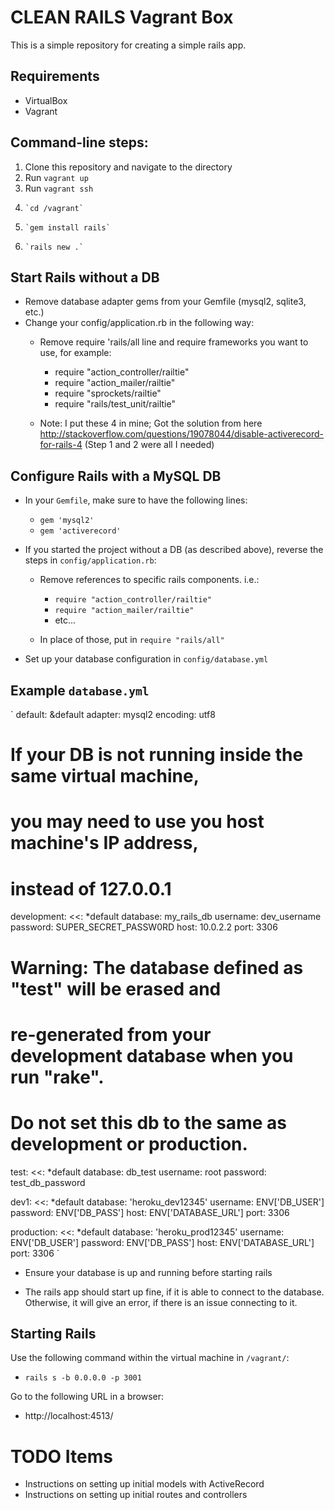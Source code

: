 CLEAN RAILS Vagrant Box
=======================

This is a simple repository for creating a simple rails app.

Requirements
------------
 - VirtualBox
 - Vagrant

Command-line steps:
-------------------
 1. Clone this repository and navigate to the directory
 2. Run `vagrant up`
 3. Run `vagrant ssh`
 4.     `cd /vagrant`
 5.     `gem install rails`
 6.     `rails new .`

Start Rails without a DB
---------------------
 - Remove database adapter gems from your Gemfile (mysql2, sqlite3, etc.)
 - Change your config/application.rb in the following way:
   * Remove require 'rails/all line and require frameworks you want to use, for example:

     * require "action_controller/railtie"
     * require "action_mailer/railtie"
     * require "sprockets/railtie"
     * require "rails/test_unit/railtie"

   * Note: I put these 4 in mine; Got the solution from here http://stackoverflow.com/questions/19078044/disable-activerecord-for-rails-4 (Step 1 and 2 were all I needed)

Configure Rails with a MySQL DB
-------------------------------
 - In your `Gemfile`, make sure to have the following lines:

   * `gem 'mysql2'`
   * `gem 'activerecord'`

 - If you started the project without a DB (as described above), reverse the steps in `config/application.rb`:

   * Remove references to specific rails components. i.e.:

     * `require "action_controller/railtie"`
     * `require "action_mailer/railtie"`
     * etc...

    * In place of those, put in `require "rails/all"`

 - Set up your database configuration in `config/database.yml`

Example `database.yml`
----------------------

`
default: &default
  adapter: mysql2
  encoding: utf8

# If your DB is not running inside the same virtual machine, 
# you may need to use you host machine's IP address, 
# instead of 127.0.0.1

development:
  <<: *default
  database: my_rails_db
  username: dev_username
  password: SUPER_SECRET_PASSW0RD
  host: 10.0.2.2
  port: 3306

# Warning: The database defined as "test" will be erased and
# re-generated from your development database when you run "rake".
# Do not set this db to the same as development or production.
test:
  <<: *default
  database: db_test
  username: root
  password: test_db_password


dev1:
  <<: *default
  database: 'heroku_dev12345'
  username: ENV['DB_USER']
  password: ENV['DB_PASS']
  host: ENV['DATABASE_URL']
  port: 3306


production:
  <<: *default
  database: 'heroku_prod12345'
  username: ENV['DB_USER']
  password: ENV['DB_PASS']
  host: ENV['DATABASE_URL']
  port: 3306
`

 - Ensure your database is up and running before starting rails

 - The rails app should start up fine, if it is able to connect to the database. Otherwise, it will give an error, if there is an issue connecting to it.

Starting Rails
--------------
Use the following command within the virtual machine in `/vagrant/`:
 - `rails s -b 0.0.0.0 -p 3001`

Go to the following URL in a browser:
 - http://localhost:4513/

TODO Items
==========

 - Instructions on setting up initial models with ActiveRecord
 - Instructions on setting up initial routes and controllers
